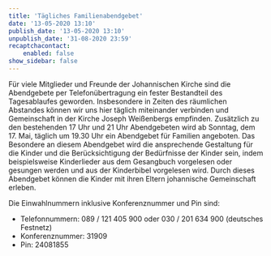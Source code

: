 ```yaml
---
title: 'Tägliches Familienabendgebet'
date: '13-05-2020 13:10'
publish_date: '13-05-2020 13:10'
unpublish_date: '31-08-2020 23:59'
recaptchacontact:
    enabled: false
show_sidebar: false
---
```


Für viele Mitglieder und Freunde der Johannischen Kirche sind die Abendgebete per Telefonübertragung ein fester Bestandteil des Tagesablaufes geworden. Insbesondere in Zeiten des räumlichen Abstandes können wir uns hier täglich miteinander verbinden und Gemeinschaft in der Kirche Joseph Weißenbergs empfinden.
Zusätzlich zu den bestehenden 17 Uhr und 21 Uhr Abendgebeten wird ab Sonntag, dem 17. Mai, täglich um 19.30 Uhr ein Abendgebet für Familien  angeboten. Das Besondere an diesem Abendgebet wird die ansprechende Gestaltung  für die Kinder und die Berücksichtigung der Bedürfnisse der Kinder sein, indem beispielsweise Kinderlieder aus dem Gesangbuch vorgelesen oder gesungen werden und aus der Kinderbibel vorgelesen wird. Durch dieses Abendgebet können die Kinder mit ihren Eltern johannische Gemeinschaft erleben.

Die Einwahlnummern inklusive Konferenznummer und Pin sind:
* Telefonnummern: 089 / 121 405 900 oder 030 / 201 634 900 (deutsches Festnetz)
* Konferenznummer: 31909
* Pin: 24081855